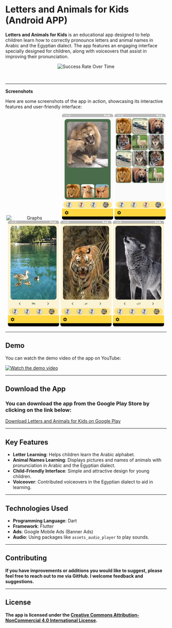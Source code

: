 # Letters and Animals for Kids (Android APP)

**Letters and Animals for Kids** is an educational app designed to help children learn how to correctly pronounce letters and animal names in Arabic and the Egyptian dialect. The app features an engaging interface specially designed for children, along with voiceovers that assist in improving their pronunciation.
<p align="center">
<img src="https://img.youtube.com/vi/O4S1y2h3nmE/0.jpg" alt="Success Rate Over Time" width="1200">
</p>

<br>

---

**Screenshots**

Here are some screenshots of the app in action, showcasing its interactive features and user-friendly interface:

<p align="center">
  <img src="https://github.com/Abdelrahman-AA/Letters_and_Animals_for_Kids/blob/main/APP%20Screenshots/Screenshot_20230101_194114.png" alt="Graphs" width="160" style="display:inline-block; margin-right: 10px;">
  <img src="https://github.com/Abdelrahman-AA/Letters_and_Animals_for_Kids/blob/main/APP%20Screenshots/Screenshot_20230101_194239.png" alt="Another Graph" width="160" style="display:inline-block;">
  <img src="https://github.com/Abdelrahman-AA/Letters_and_Animals_for_Kids/blob/main/APP%20Screenshots/Screenshot_20230101_194327.png" alt="Another Graph" width="160" style="display:inline-block;">
  <img src="https://github.com/Abdelrahman-AA/Letters_and_Animals_for_Kids/blob/main/APP%20Screenshots/Screenshot_20230101_194418.png" alt="Another Graph" width="160" style="display:inline-block;">
  <img src="https://github.com/Abdelrahman-AA/Letters_and_Animals_for_Kids/blob/main/APP%20Screenshots/Screenshot_20230101_194448.png" alt="Another Graph" width="160" style="display:inline-block;">
  <img src="https://github.com/Abdelrahman-AA/Letters_and_Animals_for_Kids/blob/main/APP%20Screenshots/Screenshot_20230101_194500.png" alt="Another Graph" width="160" style="display:inline-block;">
</p>

---

## Demo

You can watch the demo video of the app on YouTube:

[![Watch the demo video](https://img.youtube.com/vi/O4S1y2h3nmE/0.jpg)](https://www.youtube.com/watch?v=O4S1y2h3nmE)

---

## Download the App

### You can download the app from the Google Play Store by clicking on the link below:

[Download Letters and Animals for Kids on Google Play](https://play.google.com/store/apps/details?id=com.arca.animals_v3)

---

## Key Features

- **Letter Learning**: Helps children learn the Arabic alphabet.
- **Animal Names Learning**: Displays pictures and names of animals with pronunciation in Arabic and the Egyptian dialect.
- **Child-Friendly Interface**: Simple and attractive design for young children.
- **Voiceover**: Contributed voiceovers in the Egyptian dialect to aid in learning.

---

## Technologies Used

- **Programming Language**: Dart
- **Framework**: Flutter
- **Ads**: Google Mobile Ads (Banner Ads)
- **Audio**: Using packages like `assets_audio_player` to play sounds.

---

## Contributing

**If you have improvements or additions you would like to suggest, please feel free to reach out to me via GitHub. I welcome feedback and suggestions.**

---

## License

**The app is licensed under the [Creative Commons Attribution-NonCommercial 4.0 International License](https://creativecommons.org/licenses/by-nc/4.0/).**
